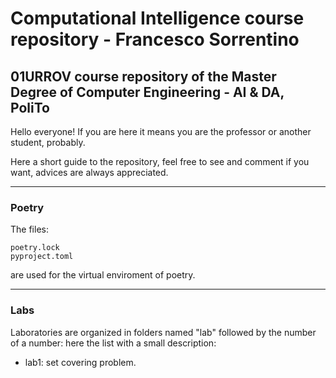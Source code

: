 # Computational Intelligence course repository - Francesco Sorrentino
## 01URROV course repository of the Master Degree of Computer Engineering - AI & DA, PoliTo
Hello everyone! If you are here it means you are the professor or another student, probably.

Here a short guide to the repository, feel free to see and comment if you want, advices are always appreciated. 
-- -- 

### **Poetry**
The files:
```
poetry.lock
pyproject.toml
```
are used for the virtual enviroment of poetry.
-- --
### **Labs**
Laboratories are organized in folders named "lab" followed by the number of a number: here the list with a small description:
- lab1: set covering problem.


